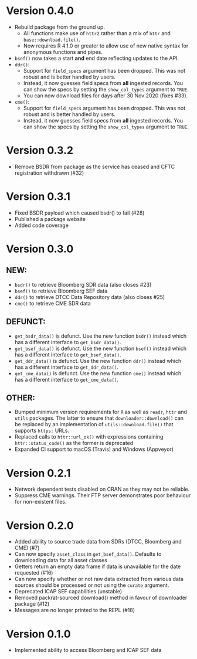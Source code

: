 # Version 0.4.0

-   Rebuild package from the ground up.
    -   All functions make use of `httr2` rather than a mix of `httr` and
        `base::download.file()`.
    -   Now requires R 4.1.0 or greater to allow use of new native syntax for
        anonymous functions and pipes.
-   `bsef()` now takes a start **and** end date reflecting updates to the API.
-   `ddr()`:
    -   Support for `field_specs` argument has been dropped. This was not robust
        and is better handled by users.
    -   Instead, it now guesses field specs from **all** ingested records. You
        can show the specs by setting the `show_col_types` argument to `TRUE`.
    -   You can now download files for days after 30 Nov 2020 (fixes #33).
-   `cme()`:
    -   Support for `field_specs` argument has been dropped. This was not robust
        and is better handled by users.
    -   Instead, it now guesses field specs from **all** ingested records. You
        can show the specs by setting the `show_col_types` argument to `TRUE`.

# Version 0.3.2

- Remove BSDR from package as the service has ceased and CFTC registration
  withdrawn (#32)

# Version 0.3.1

- Fixed BSDR payload which caused bsdr() to fail (#28)
- Published a package website
- Added code coverage

# Version 0.3.0

## NEW:

- `bsdr()` to retrieve Bloomberg SDR data (also closes #23)
- `bsef()` to retrieve Bloomberg SEF data
- `ddr()` to retrieve DTCC Data Repository data (also closes #25)
- `cme()` to retrieve CME SDR data


## DEFUNCT:

- `get_bsdr_data()` is defunct. Use the new function `bsdr()` instead which has a different interface to `get_bsdr_data()`.
- `get_bsef_data()` is defunct. Use the new function `bsef()` instead which has a different interface to `get_bsef_data()`.
- `get_ddr_data()` is defunct. Use the new function `ddr()` instead which has a different interface to `get_ddr_data()`.
- `get_cme_data()` is defunct. Use the new function `cme()` instead which has a different interface to `get_cme_data()`.

## OTHER:

- Bumped minimum version requirements for `R` as well as `readr`, `httr` and `utils` packages. The latter to ensure that `downloader::download()` can be replaced by an implementation of `utils::download.file()` that supports `https:` URLs.
- Replaced calls to `httr::url_ok()` with expressions containing `httr::status_code()` as the former is deprecated
- Expanded CI support to macOS (Travis) and Windows (Appveyor)
 

# Version 0.2.1

- Network dependent tests disabled on CRAN as they may not be reliable.
- Suppress CME warnings. Their FTP server demonstrates poor behaviour for non-existent files.

# Version 0.2.0

- Added ability to source trade data from SDRs (DTCC, Bloomberg and CME) (#7) 
- Can now specify `asset_class` in `get_bsef_data()`. Defaults to downloading data for all asset classes
- Getters return an empty data frame if data is unavailable for the date requested (#16)
- Can now specify whether or not raw data extracted from various data sources should be processed or not using the `curate` argument.
- Deprecated ICAP SEF capabilities (unstable)
- Removed packrat-sourced download() method in favour of downloader package (#12)
- Messages are no longer printed to the REPL (#18)

# Version 0.1.0

- Implemented ability to access Bloomberg and ICAP SEF data
